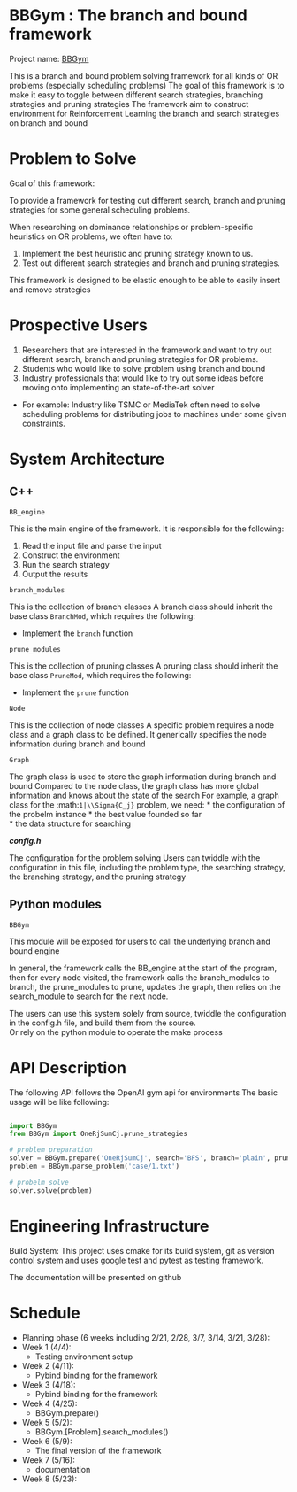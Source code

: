 BBGym : The branch and bound framework 
================================================

Project name: [BBGym](https://github.com/ianlienfa/BBGym)

This is a branch and bound problem solving framework for all kinds of OR problems (especially scheduling problems)
The goal of this framework is to make it easy to toggle between different search strategies, branching strategies and pruning strategies
The framework aim to construct environment for Reinforcement Learning the branch and search strategies on branch and bound

Problem to Solve
================
Goal of this framework:

To provide a framework for testing out different search, branch and pruning strategies for some general scheduling problems.

When researching on dominance relationships or problem-specific heuristics on OR problems, we often have to:

1. Implement the best heuristic and pruning strategy known to us.
2. Test out different search strategies and branch and pruning strategies.

This framework is designed to be elastic enough to be able to easily insert and remove strategies
  
Prospective Users
=================

1. Researchers that are interested in the framework and want to try out different search, branch and pruning strategies for OR problems.
2. Students who would like to solve problem using branch and bound
3. Industry professionals that would like to try out some ideas before moving onto implementing an state-of-the-art solver
  * For example: Industry like TSMC or MediaTek often need to solve scheduling problems for distributing jobs to machines under some given constraints.

System Architecture
===================

## C++ 

`BB_engine`

  This is the main engine of the framework.  It is responsible for the following:
  1. Read the input file and parse the input
  2. Construct the environment
  3. Run the search strategy
  4. Output the results

`branch_modules`

  This is the collection of branch classes
  A branch class should inherit the base class `BranchMod`, which requires the following:
  * Implement the `branch` function

`prune_modules`

  This is the collection of pruning classes
  A pruning class should inherit the base class `PruneMod`, which requires the following:
  * Implement the `prune` function

`Node`

  This is the collection of node classes
  A specific problem requires a node class and a graph class to be defined.
  It generically specifies the node information during branch and bound

`Graph`

  The graph class is used to store the graph information during branch and bound
  Compared to the node class, the graph class has more global information and knows about the state of the search
  For example, a graph class for the :math:`1|\\Sigma{C_j}` problem, we need:
    * the configuration of the probelm instance
    * the best value founded so far    
    * the data structure for searching

***config.h***

  The configuration for the problem solving
  Users can twiddle with the configuration in this file, 
  including the problem type, the searching strategy, the branching strategy, and the pruning strategy

## Python modules

  `BBGym`
  
  This module will be exposed for users to call the underlying branch and bound engine

In general, the framework calls the BB_engine at the start of the program, 
then for every node visited, the framework calls the branch_modules to branch, 
the prune_modules to prune, updates the graph, then relies on the search_module to search for the next node.

The users can use this system solely from source, twiddle the configuration in the config.h file, and build them from the source.  
Or rely on the python module to operate the make process


API Description
===============

The following API follows the OpenAI gym api for environments
The basic usage will be like following:

```python

import BBGym
from BBGym import OneRjSumCj.prune_strategies

# problem preparation
solver = BBGym.prepare('OneRjSumCj', search='BFS', branch='plain', prune=[pruneIncumbentCmpr, LU_AND_SAL__Theorem1])
problem = BBGym.parse_problem('case/1.txt')

# probelm solve
solver.solve(problem)

```

Engineering Infrastructure
==========================

Build System:
This project uses cmake for its build system, git as version control system
and uses google test and pytest as testing framework.

The documentation will be presented on github 


Schedule
========

* Planning phase (6 weeks including 2/21, 2/28, 3/7, 3/14, 3/21, 3/28):
* Week 1 (4/4): 
    * Testing environment setup
* Week 2 (4/11):
    * Pybind binding for the framework
* Week 3 (4/18):
    * Pybind binding for the framework
* Week 4 (4/25):
    * BBGym.prepare()
* Week 5 (5/2):
    * BBGym.[Problem].search_modules()
* Week 6 (5/9):
    * The final version of the framework
* Week 7 (5/16):
    * documentation
* Week 8 (5/23):
